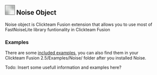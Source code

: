 
## ![NoiseLogo](Noise/Icon.png) Noise Object

Noise object is Clickteam Fusion extension that allows you to use most of FastNoiseLite library funtionality in Clickteam Fusion

### Examples

There are some [included examples](Examples/Noise/), you can also find them in your Clickteam Fusion 2.5/Examples/Noise/ folder after you installed Noise.


Todo: Insert some usefull information and examples here?